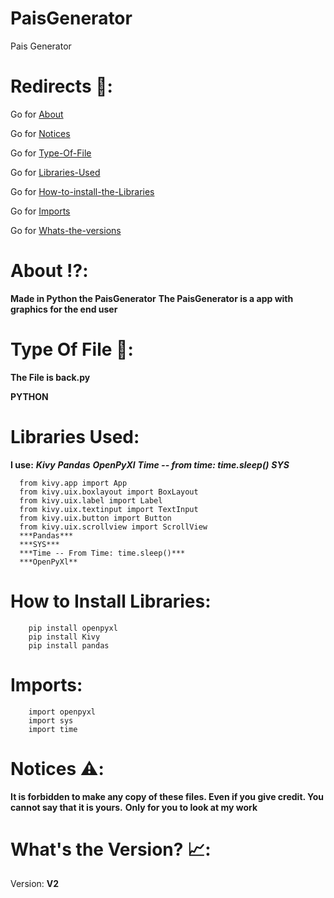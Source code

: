 # PaisGenerator
Pais Generator

# Redirects 🔗:

  Go for [About](#about-%EF%B8%8F)
  
  Go for [Notices](#notices-%EF%B8%8F)

  Go for [Type-Of-File](#type-of-file-)

  Go for [Libraries-Used](#libraries-used)

  Go for [How-to-install-the-Libraries](#how-to-install-libraries)

  Go for [Imports](#imports)
  
  Go for [Whats-the-versions](#whats-the-version-)
  

# About ⁉️:
  **Made in Python the PaisGenerator**
  **The PaisGenerator is a app with graphics for the end user**

# Type Of File 📁:
  **The File is back.py**
  
  **PYTHON**
  
# **Libraries Used:**
  **I use:**
  ***Kivy***
  ***Pandas***
  ***OpenPyXl***
  ***Time -- from time: time.sleep()***
  ***SYS***
  ```From Kivy:
    from kivy.app import App
    from kivy.uix.boxlayout import BoxLayout
    from kivy.uix.label import Label
    from kivy.uix.textinput import TextInput
    from kivy.uix.button import Button
    from kivy.uix.scrollview import ScrollView
    ***Pandas***
    ***SYS***
    ***Time -- From Time: time.sleep()***
    ***OpenPyXl**
```

# How to Install Libraries:

  ```
      pip install openpyxl
      pip install Kivy
      pip install pandas
```

# Imports:
  ``` import pandas as pd
      import openpyxl
      import sys
      import time
```
# Notices ⚠️:
  **It is forbidden to make any copy of these files. Even if you give credit. You cannot say that it is yours.**
  **Only for you to look at my work**
  
# What's the Version? 📈:
  Version: **V2**
